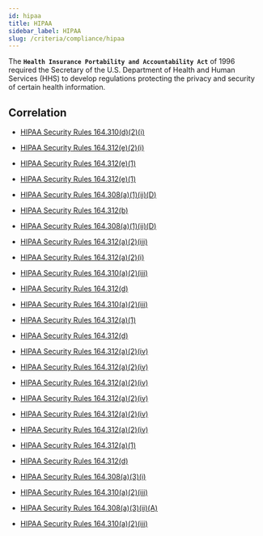 ```yaml
---
id: hipaa
title: HIPAA
sidebar_label: HIPAA
slug: /criteria/compliance/hipaa
---
```


The **`Health Insurance Portability and Accountability Act`**
of 1996 required the Secretary of the U.S.
Department of Health and Human Services (HHS)
to develop regulations protecting the privacy
and security of certain health information.

## Correlation

- [HIPAA Security Rules 164.310(d)(2)(i)](/criteria/requirements/214)

- [HIPAA Security Rules 164.312(e)(2)(i)](/criteria/requirements/214)

- [HIPAA Security Rules 164.312(e)(1)](/criteria/requirements/255)

- [HIPAA Security Rules 164.312(e)(1)](/criteria/requirements/257)

- [HIPAA Security Rules 164.308(a)(1)(ii)(D)](/criteria/requirements/085)

- [HIPAA Security Rules 164.312(b)](/criteria/requirements/075)

- [HIPAA Security Rules 164.308(a)(1)(ii)(D)](/criteria/requirements/084)

- [HIPAA Security Rules 164.312(a)(2)(iii)](/criteria/requirements/023)

- [HIPAA Security Rules 164.312(a)(2)(i)](/criteria/requirements/143)

- [HIPAA Security Rules 164.310(a)(2)(iii)](/criteria/requirements/231)

- [HIPAA Security Rules 164.312(d)](/criteria/requirements/231)

- [HIPAA Security Rules 164.310(a)(2)(iii)](/criteria/requirements/229)

- [HIPAA Security Rules 164.312(a)(1)](/criteria/requirements/229)

- [HIPAA Security Rules 164.312(d)](/criteria/requirements/229)

- [HIPAA Security Rules 164.312(a)(2)(iv)](/criteria/requirements/371)

- [HIPAA Security Rules 164.312(a)(2)(iv)](/criteria/requirements/370)

- [HIPAA Security Rules 164.312(a)(2)(iv)](/criteria/requirements/372)

- [HIPAA Security Rules 164.312(a)(2)(iv)](/criteria/requirements/147)

- [HIPAA Security Rules 164.312(a)(2)(iv)](/criteria/requirements/148)

- [HIPAA Security Rules 164.312(a)(2)(iv)](/criteria/requirements/149)

- [HIPAA Security Rules 164.312(a)(1)](/criteria/requirements/096)

- [HIPAA Security Rules 164.312(d)](/criteria/requirements/096)

- [HIPAA Security Rules 164.308(a)(3)(i)](/criteria/requirements/095)

- [HIPAA Security Rules 164.310(a)(2)(iii)](/criteria/requirements/095)

- [HIPAA Security Rules 164.308(a)(3)(ii)(A)](/criteria/requirements/034)

- [HIPAA Security Rules 164.310(a)(2)(iii)](/criteria/requirements/114)
